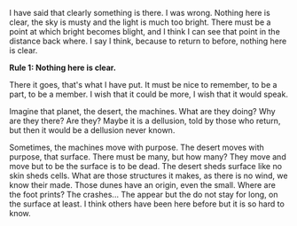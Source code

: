I have said that clearly something is there. I was wrong. Nothing here is clear, the sky is musty and the light is much too bright. There must be a point at which bright becomes blight, and I think I can see that point in the distance back where. I say I think, because to return to before, nothing here is clear. 

**Rule 1: Nothing here is clear.**

There it goes, that's what I have put. It must be nice to remember, to be a part, to be a member. I wish that it could be more, I wish that it would speak.

Imagine that planet, the desert, the machines. What are they doing? Why are they there? Are they? Maybe it is a dellusion, told by those who return, but then it would be a dellusion never known. 

Sometimes, the machines move with purpose. The desert moves with purpose, that surface. There must be many, but how many? They move and move but to be the surface is to be dead. The desert sheds surface like no skin sheds cells. What are those structures it makes, as there is no wind, we know their made. Those dunes have an origin, even the small. Where are the foot prints? The crashes... The appear but the do not stay for long, on the surface at least. I think others have been here before but it is so hard to know.
